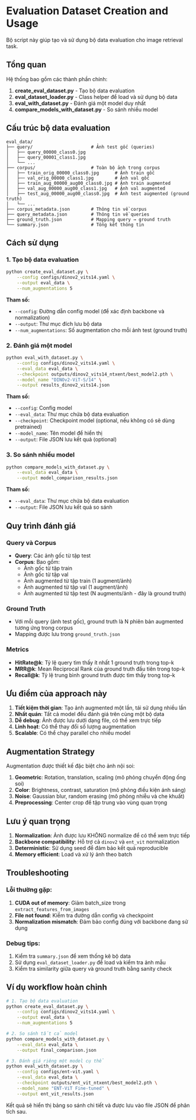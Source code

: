 # Evaluation Dataset Creation and Usage

Bộ script này giúp tạo và sử dụng bộ data evaluation cho image retrieval task.

## Tổng quan

Hệ thống bao gồm các thành phần chính:

1. **create_eval_dataset.py** - Tạo bộ data evaluation
2. **eval_dataset_loader.py** - Class helper để load và sử dụng bộ data  
3. **eval_with_dataset.py** - Đánh giá một model duy nhất
4. **compare_models_with_dataset.py** - So sánh nhiều model

## Cấu trúc bộ data evaluation

```
eval_data/
├── query/                      # Ảnh test gốc (queries)
│   ├── query_00000_class0.jpg
│   ├── query_00001_class1.jpg
│   └── ...
├── corpus/                     # Toàn bộ ảnh trong corpus
│   ├── train_orig_00000_class0.jpg      # Ảnh train gốc
│   ├── val_orig_00000_class1.jpg        # Ảnh val gốc
│   ├── train_aug_00000_aug00_class0.jpg # Ảnh train augmented
│   ├── val_aug_00000_aug00_class1.jpg   # Ảnh val augmented
│   ├── test_aug_00000_aug00_class0.jpg  # Ảnh test augmented (ground truth)
│   └── ...
├── corpus_metadata.json        # Thông tin về corpus
├── query_metadata.json         # Thông tin về queries
├── ground_truth.json           # Mapping query → ground truth
└── summary.json                # Tổng kết thông tin
```

## Cách sử dụng

### 1. Tạo bộ data evaluation

```bash
python create_eval_dataset.py \
    --config configs/dinov2_vits14.yaml \
    --output eval_data \
    --num_augmentations 5
```

**Tham số:**
- `--config`: Đường dẫn config model (để xác định backbone và normalization)
- `--output`: Thư mục đích lưu bộ data
- `--num_augmentations`: Số augmentation cho mỗi ảnh test (ground truth)

### 2. Đánh giá một model

```bash
python eval_with_dataset.py \
    --config configs/dinov2_vits14.yaml \
    --eval_data eval_data \
    --checkpoint outputs/dinov2_vits14_ntxent/best_model2.pth \
    --model_name "DINOv2-ViT-S/14" \
    --output results_dinov2_vits14.json
```

**Tham số:**
- `--config`: Config model
- `--eval_data`: Thư mục chứa bộ data evaluation
- `--checkpoint`: Checkpoint model (optional, nếu không có sẽ dùng pretrained)
- `--model_name`: Tên model để hiển thị
- `--output`: File JSON lưu kết quả (optional)

### 3. So sánh nhiều model

```bash
python compare_models_with_dataset.py \
    --eval_data eval_data \
    --output model_comparison_results.json
```

**Tham số:**
- `--eval_data`: Thư mục chứa bộ data evaluation
- `--output`: File JSON lưu kết quả so sánh

## Quy trình đánh giá

### Query và Corpus
- **Query**: Các ảnh gốc từ tập test
- **Corpus**: Bao gồm:
  - Ảnh gốc từ tập train
  - Ảnh gốc từ tập val  
  - Ảnh augmented từ tập train (1 augment/ảnh)
  - Ảnh augmented từ tập val (1 augment/ảnh)
  - Ảnh augmented từ tập test (N augments/ảnh - đây là ground truth)

### Ground Truth
- Với mỗi query (ảnh test gốc), ground truth là N phiên bản augmented tương ứng trong corpus
- Mapping được lưu trong `ground_truth.json`

### Metrics
- **HitRate@k**: Tỷ lệ query tìm thấy ít nhất 1 ground truth trong top-k
- **MRR@k**: Mean Reciprocal Rank của ground truth đầu tiên trong top-k
- **Recall@k**: Tỷ lệ trung bình ground truth được tìm thấy trong top-k

## Ưu điểm của approach này

1. **Tiết kiệm thời gian**: Tạo ảnh augmented một lần, tái sử dụng nhiều lần
2. **Nhất quán**: Tất cả model đều đánh giá trên cùng một bộ data
3. **Dễ debug**: Ảnh được lưu dưới dạng file, có thể xem trực tiếp
4. **Linh hoạt**: Có thể thay đổi số lượng augmentation
5. **Scalable**: Có thể chạy parallel cho nhiều model

## Augmentation Strategy

Augmentation được thiết kế đặc biệt cho ảnh nội soi:

1. **Geometric**: Rotation, translation, scaling (mô phỏng chuyển động ống soi)
2. **Color**: Brightness, contrast, saturation (mô phỏng điều kiện ánh sáng)  
3. **Noise**: Gaussian blur, random erasing (mô phỏng nhiễu và che khuất)
4. **Preprocessing**: Center crop để tập trung vào vùng quan trọng

## Lưu ý quan trọng

1. **Normalization**: Ảnh được lưu KHÔNG normalize để có thể xem trực tiếp
2. **Backbone compatibility**: Hỗ trợ cả `dinov2` và `ent_vit` normalization
3. **Deterministic**: Sử dụng seed để đảm bảo kết quả reproducible
4. **Memory efficient**: Load và xử lý ảnh theo batch

## Troubleshooting

### Lỗi thường gặp:

1. **CUDA out of memory**: Giảm batch_size trong `extract_features_from_images`
2. **File not found**: Kiểm tra đường dẫn config và checkpoint
3. **Normalization mismatch**: Đảm bảo config đúng với backbone đang sử dụng

### Debug tips:

1. Kiểm tra `summary.json` để xem thống kê bộ data
2. Sử dụng `eval_dataset_loader.py` để load và kiểm tra ảnh mẫu
3. Kiểm tra similarity giữa query và ground truth bằng sanity check

## Ví dụ workflow hoàn chỉnh

```bash
# 1. Tạo bộ data evaluation
python create_eval_dataset.py \
    --config configs/dinov2_vits14.yaml \
    --output eval_data \
    --num_augmentations 5

# 2. So sánh tất cả model
python compare_models_with_dataset.py \
    --eval_data eval_data \
    --output final_comparison.json

# 3. Đánh giá riêng một model cụ thể
python eval_with_dataset.py \
    --config configs/ent-vit.yaml \
    --eval_data eval_data \
    --checkpoint outputs/ent_vit_ntxent/best_model2.pth \
    --model_name "ENT-ViT Fine-tuned" \
    --output ent_vit_results.json
```

Kết quả sẽ hiển thị bảng so sánh chi tiết và được lưu vào file JSON để phân tích sau.
